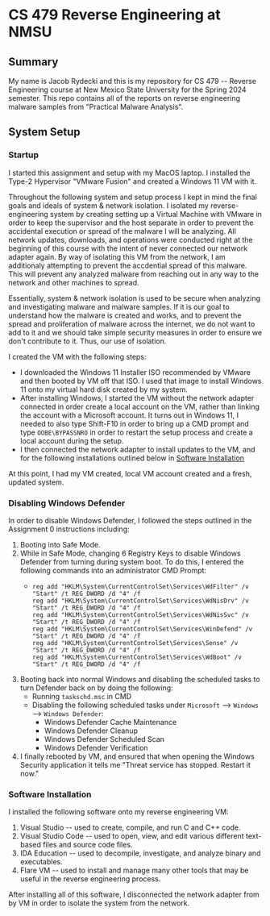 # CS 479 Reverse Engineering at NMSU

## Summary
My name is Jacob Rydecki and this is my repository for CS 479 -- Reverse Engineering course at New Mexico State University for the Spring 2024 semester.
This repo contains all of the reports on reverse engineering malware samples from "Practical Malware Analysis".

## System Setup

### Startup
I started this assignment and setup with my MacOS laptop. I installed the Type-2 Hypervisor "VMware Fusion" and created a Windows 11 VM with it.

Throughout the following system and setup process I kept in mind the final goals and ideals of system & network isolation. I isolated my reverse-engineering system by creating setting up a Virtual Machine with VMware in order to keep the supervisor and the host separate in order
to prevent the accidental execution or spread of the malware I will be analyzing. All network updates, downloads, and operations were conducted 
right at the beginning of this course with the intent of never connected our network adapter again. By way of isolating this VM from the network, I am 
additionaly attempting to prevent the accdential spread of this malware. This will prevent any analyzed malware from reaching out in any way to the
network and other machines to spread.

Essentially, system & network isolation is used to be secure when analyzing and investigating malware and malware samples. If it is our goal
to understand how the malware is created and works, and to prevent the spread and proliferation of malware across the internet, we do not want to add to it and we should take simple security measures in order to ensure we don't contribute to it. Thus, our use of isolation.

I created the VM with the following steps:
- I downloaded the Windows 11 Installer ISO recommended by VMware and then booted by VM off that ISO. I used that image to install
Windows 11 onto my virtual hard disk created by my system. 
- After installing Windows, I started the VM without the network adapter connected in order create a local account on the VM, rather than linking 
the account with a Microsoft account. It turns out in Windows 11, I needed to also type Shift-F10 in order to bring up a CMD prompt and type
`OOBE\BYPASSNRO` in order to restart the setup process and create a local account during the setup.
- I then connected the network adapter to install updates to the VM, and for the following installations outlined below in [Software Installation](#software-installation)


At this point, I had my VM created, local VM account created and a fresh, updated system.

### Disabling Windows Defender

In order to disable Windows Defender, I followed the steps outlined in the Assignment 0 instructions including:
1. Booting into Safe Mode.
2. While in Safe Mode, changing 6 Registry Keys to disable Windows Defender from turning during system boot. To do this, I entered the following
commands into an administrator CMD Prompt:
    - ```
      reg add "HKLM\System\CurrentControlSet\Services\WdFilter" /v "Start" /t REG_DWORD /d "4" /f
      reg add "HKLM\System\CurrentControlSet\Services\WdNisDrv" /v "Start" /t REG_DWORD /d "4" /f
      reg add "HKLM\System\CurrentControlSet\Services\WdNisSvc" /v "Start" /t REG_DWORD /d "4" /f
      reg add "HKLM\System\CurrentControlSet\Services\WinDefend" /v "Start" /t REG_DWORD /d "4" /f
      reg add "HKLM\System\CurrentControlSet\Services\Sense" /v "Start" /t REG_DWORD /d "4" /f
      reg add "HKLM\System\CurrentControlSet\Services\WdBoot" /v "Start" /t REG_DWORD /d "4" /f
      ```
3. Booting back into normal Windows and disabling the scheduled tasks to turn Defender back on by doing the following:
    - Running `taskschd.msc` in CMD
    - Disabling the following scheduled tasks under `Microsoft` --> `Windows` --> `Windows Defender`:
      - Windows Defender Cache Maintenance
      - Windows Defender Cleanup
      - Windows Defender Scheduled Scan
      - Windows Defender Verification
4. I finally rebooted by VM, and ensured that when opening the Windows Security application it tells me "Threat service has stopped. Restart it now."


### Software Installation

I installed the following software onto my reverse engineering VM:
1. Visual Studio -- used to create, compile, and run C and C++ code.
2. Visual Studio Code -- used to open, view, and edit various different text-based files and source code files.
3. IDA Education -- used to decompile, investigate, and analyze binary and executables.
4. Flare VM -- used to install and manage many other tools that may be useful in the reverse engineering process.

After installing all of this software, I disconnected the network adapter from by VM in order to isolate the system from the network.
